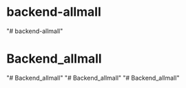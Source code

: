 # backend-allmall
"# backend-allmall" 
# Backend_allmall
"# Backend_allmall" 
"# Backend_allmall" 
"# Backend_allmall" 
